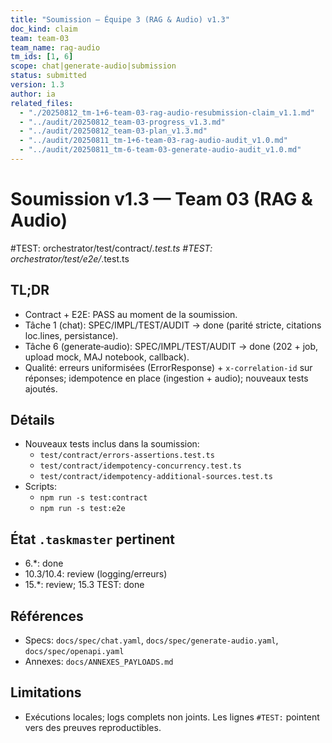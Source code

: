 ```yaml
---
title: "Soumission — Équipe 3 (RAG & Audio) v1.3"
doc_kind: claim
team: team-03
team_name: rag-audio
tm_ids: [1, 6]
scope: chat|generate-audio|submission
status: submitted
version: 1.3
author: ia
related_files:
  - "./20250812_tm-1+6-team-03-rag-audio-resubmission-claim_v1.1.md"
  - "../audit/20250812_team-03-progress_v1.3.md"
  - "../audit/20250812_team-03-plan_v1.3.md"
  - "../audit/20250811_tm-1+6-team-03-rag-audio-audit_v1.0.md"
  - "../audit/20250811_tm-6-team-03-generate-audio-audit_v1.0.md"
---
```


# Soumission v1.3 — Team 03 (RAG & Audio)

#TEST: orchestrator/test/contract/*.test.ts
#TEST: orchestrator/test/e2e/*.test.ts

## TL;DR
- Contract + E2E: PASS au moment de la soumission.
- Tâche 1 (chat): SPEC/IMPL/TEST/AUDIT → done (parité stricte, citations loc.lines, persistance).
- Tâche 6 (generate‑audio): SPEC/IMPL/TEST/AUDIT → done (202 + job, upload mock, MAJ notebook, callback).
- Qualité: erreurs uniformisées (ErrorResponse) + `x-correlation-id` sur réponses; idempotence en place (ingestion + audio); nouveaux tests ajoutés.

## Détails
- Nouveaux tests inclus dans la soumission:
  - `test/contract/errors-assertions.test.ts`
  - `test/contract/idempotency-concurrency.test.ts`
  - `test/contract/idempotency-additional-sources.test.ts`
- Scripts:
  - `npm run -s test:contract`
  - `npm run -s test:e2e`

## État `.taskmaster` pertinent
- 6.*: done
- 10.3/10.4: review (logging/erreurs)
- 15.*: review; 15.3 TEST: done

## Références
- Specs: `docs/spec/chat.yaml`, `docs/spec/generate-audio.yaml`, `docs/spec/openapi.yaml`
- Annexes: `docs/ANNEXES_PAYLOADS.md`

## Limitations
- Exécutions locales; logs complets non joints. Les lignes `#TEST:` pointent vers des preuves reproductibles.
